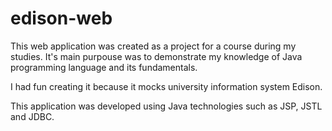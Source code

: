edison-web
==========

This web application was created as a project for a course during my studies. 
It's main purpouse was to demonstrate my knowledge of Java programming language and its fundamentals.

I had fun creating it because it mocks university information system Edison.

This application was developed using Java technologies such as JSP, JSTL and JDBC.
